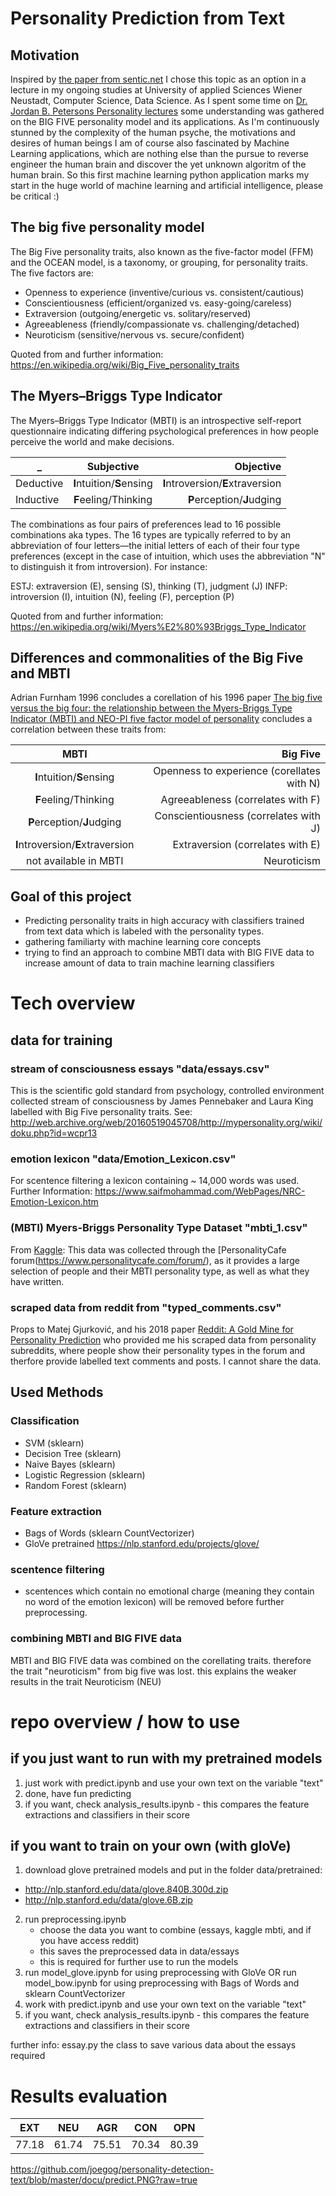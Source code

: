 # Personality Prediction from Text

## Motivation
Inspired by [the paper from sentic.net](https://sentic.net/deep-learning-based-personality-detection.pdf) I chose this topic as an option in a lecture in my ongoing studies at University of applied Sciences Wiener Neustadt, Computer Science, Data Science.  As I spent some time on [Dr. Jordan B. Petersons Personality lectures](https://www.youtube.com/playlist?list=PL22J3VaeABQApSdW8X71Ihe34eKN6XhCi) some understanding was gathered on the BIG FIVE personality model and its applications. As I'm continuously stunned by the complexity of the human psyche, the motivations and desires of human beings I am of course also fascinated by Machine Learning applications, which are nothing else than the pursue to reverse engineer the human brain and discover the yet unknown algoritm of the human brain. 
So this first machine learning python application marks my start in the huge world of machine learning and artificial intelligence, please be critical :)

## The big five personality model
The Big Five personality traits, also known as the five-factor model (FFM) and the OCEAN model, is a taxonomy, or grouping, for personality traits.
The five factors are:
- Openness to experience (inventive/curious vs. consistent/cautious)
- Conscientiousness (efficient/organized vs. easy-going/careless)
- Extraversion (outgoing/energetic vs. solitary/reserved)
- Agreeableness (friendly/compassionate vs. challenging/detached)
- Neuroticism (sensitive/nervous vs. secure/confident)

Quoted from and further information: https://en.wikipedia.org/wiki/Big_Five_personality_traits

## The Myers–Briggs Type Indicator 
The Myers–Briggs Type Indicator (MBTI) is an introspective self-report questionnaire indicating differing psychological preferences in how people perceive the world and make decisions. 


| _             | Subjective                | Objective                           |
| ------------- |:-------------:            | --------------------------------:   |
| Deductive     | **I**ntuition/**S**ensing |  **I**ntroversion/**E**xtraversion	|
| Inductive     | **F**eeling/Thinking      |   **P**erception/**J**udging        |

The combinations as four pairs of preferences lead to 16 possible combinations aka types. The 16 types are typically referred to by an abbreviation of four letters—the initial letters of each of their four type preferences (except in the case of intuition, which uses the abbreviation "N" to distinguish it from introversion). For instance:

ESTJ: extraversion (E), sensing (S), thinking (T), judgment (J)
INFP: introversion (I), intuition (N), feeling (F), perception (P)
 	              	
Quoted from and further information: https://en.wikipedia.org/wiki/Myers%E2%80%93Briggs_Type_Indicator

## Differences and commonalities of the Big Five and MBTI

Adrian Furnham 1996 concludes a corellation of his 1996 paper [The big five versus the big four: the relationship between the Myers-Briggs Type Indicator (MBTI) and NEO-PI five factor model of personality](https://www.sciencedirect.com/science/article/abs/pii/0191886996000335) concludes a correlation between these traits from:

|  MBTI            |  Big Five                           |
| :-------------:            | --------------------------------:   |
| **I**ntuition/**S**ensing |  Openness to experience (corellates with N)   |
|  **F**eeling/Thinking      |   Agreeableness (correlates with F)       |
|  **P**erception/**J**udging      |   Conscientiousness (correlates with J)        |
|  **I**ntroversion/**E**xtraversion      |   Extraversion (correlates with E)       |
|  not available in MBTI              |   Neuroticism       |

## Goal of this project
- Predicting personality traits in high accuracy with classifiers trained from text data which is labeled with the personality types.
- gathering familiarty with machine learning core concepts
- trying to find an approach to combine MBTI data with BIG FIVE data to increase amount of data to train machine learning classifiers

# Tech overview 

## data for training
### stream of consciousness essays "data/essays.csv"
This is the scientific gold standard from psychology, controlled environment collected stream of consciousness by James Pennebaker and Laura King labelled with Big Five personality traits. See: http://web.archive.org/web/20160519045708/http://mypersonality.org/wiki/doku.php?id=wcpr13

### emotion lexicon "data/Emotion_Lexicon.csv"
For scentence filtering a lexicon containing ~ 14,000 words was used. Further Information:
https://www.saifmohammad.com/WebPages/NRC-Emotion-Lexicon.htm

### (MBTI) Myers-Briggs Personality Type Dataset "mbti_1.csv"
From [Kaggle](https://www.kaggle.com/datasnaek/mbti-type): This data was collected through the [PersonalityCafe forum(https://www.personalitycafe.com/forum/), as it provides a large selection of people and their MBTI personality type, as well as what they have written.



### scraped data from reddit from "typed_comments.csv"
Props to Matej Gjurković, and his 2018 paper [Reddit: A Gold Mine for Personality Prediction](https://www.researchgate.net/publication/325445581_Reddit_A_Gold_Mine_for_Personality_Prediction) who provided me his scraped data from personality subreddits, where people show their personality types in the forum and therfore provide labelled text comments and posts.
I cannot share the data.

## Used Methods

### Classification
- SVM (sklearn)
- Decision Tree (sklearn)
- Naive Bayes (sklearn)
- Logistic Regression (sklearn)
- Random Forest (sklearn)

### Feature extraction
- Bags of Words (sklearn CountVectorizer)
- GloVe pretrained https://nlp.stanford.edu/projects/glove/

### scentence filtering
- scentences which contain no emotional charge (meaning they contain no word of the emotion lexicon) will be removed before further preprocessing.


### combining MBTI and BIG FIVE data
MBTI and BIG FIVE data was combined on the corellating traits. therefore the trait "neuroticism" from big five was lost. this explains the weaker results in the trait Neuroticism (NEU)

# repo overview / how to use

## if you just want to run with my pretrained models
1) just work with predict.ipynb and use your own text on the variable "text"
2) done, have fun predicting
3) if you want, check analysis_results.ipynb - this compares the feature extractions and classifiers in their score

## if you want to train on your own (with gloVe)
1) download glove pretrained models and put in the folder data/pretrained:
  - http://nlp.stanford.edu/data/glove.840B.300d.zip
  - http://nlp.stanford.edu/data/glove.6B.zip
2) run preprocessing.ipynb
   - choose the data you want to combine (essays, kaggle mbti, and if you have access reddit) 
   - this saves the preprocessed data in data/essays
   - this is required for further use to run the models
3)  run model_glove.ipynb for using preprocessing with GloVe
    OR
    run model_bow.ipynb for using preprocessing with Bags of Words and sklearn CountVectorizer
4) work with predict.ipynb and use your own text on the variable "text"
5) if you want, check analysis_results.ipynb - this compares the feature extractions and classifiers in their score

further info: essay.py
the class to save various data about the essays required

# Results evaluation

| EXT | NEU| AGR | CON | OPN|
| :-------------:| :--------:   |  :--------:   |  :--------:   | :--------:   |
|   77.18    | 61.74|  75.51  | 70.34 | 80.39 |

https://github.com/joegog/personality-detection-text/blob/master/docu/predict.PNG?raw=true